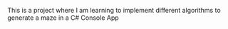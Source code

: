 This is a project where I am learning to implement different algorithms to generate a maze in a C# Console App
